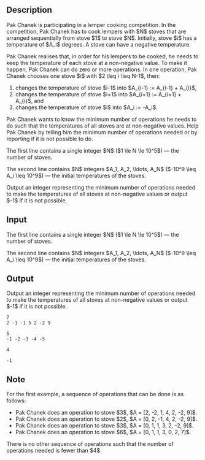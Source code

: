 ## Description

<div><p>Pak Chanek is participating in a lemper cooking competition. In the competition, Pak Chanek has to cook lempers with $N$ stoves that are arranged sequentially from stove $1$ to stove $N$. Initially, stove $i$ has a temperature of $A_i$ degrees. A stove can have a negative temperature.</p><p>Pak Chanek realises that, in order for his lempers to be cooked, he needs to keep the temperature of each stove at a non-negative value. To make it happen, Pak Chanek can do zero or more operations. In one operation, Pak Chanek chooses one stove $i$ with $2 \leq i \leq N-1$, then:</p><ol> <li> changes the temperature of stove $i-1$ into $A_{i-1} := A_{i-1} + A_{i}$, </li><li> changes the temperature of stove $i+1$ into $A_{i+1} := A_{i+1} + A_{i}$, and </li><li> changes the temperature of stove $i$ into $A_i := -A_i$. </li></ol><p>Pak Chanek wants to know the minimum number of operations he needs to do such that the temperatures of all stoves are at non-negative values. Help Pak Chanek by telling him the minimum number of operations needed or by reporting if it is not possible to do.</p></div><div class="input-specification"><p>The first line contains a single integer $N$ ($1 \le N \le 10^5$) — the number of stoves.</p><p>The second line contains $N$ integers $A_1, A_2, \ldots, A_N$ ($-10^9 \leq A_i \leq 10^9$) — the initial temperatures of the stoves.</p></div><div class="output-specification"><p>Output an integer representing the minimum number of operations needed to make the temperatures of all stoves at non-negative values or output $-1$ if it is not possible.</p></div>

## Input

<p>The first line contains a single integer $N$ ($1 \le N \le 10^5$) — the number of stoves.</p><p>The second line contains $N$ integers $A_1, A_2, \ldots, A_N$ ($-10^9 \leq A_i \leq 10^9$) — the initial temperatures of the stoves.</p>

## Output

<p>Output an integer representing the minimum number of operations needed to make the temperatures of all stoves at non-negative values or output $-1$ if it is not possible.</p>





```input1
7
2 -1 -1 5 2 -2 9
```




```input2
5
-1 -2 -3 -4 -5
```




```output1
4
```




```output2
-1
```



## Note

<p>For the first example, a sequence of operations that can be done is as follows: </p><ul> <li> Pak Chanek does an operation to stove $3$, $A = [2, -2, 1, 4, 2, -2, 9]$. </li><li> Pak Chanek does an operation to stove $2$, $A = [0, 2, -1, 4, 2, -2, 9]$. </li><li> Pak Chanek does an operation to stove $3$, $A = [0, 1, 1, 3, 2, -2, 9]$. </li><li> Pak Chanek does an operation to stove $6$, $A = [0, 1, 1, 3, 0, 2, 7]$. </li></ul><p>There is no other sequence of operations such that the number of operations needed is fewer than $4$.</p>
